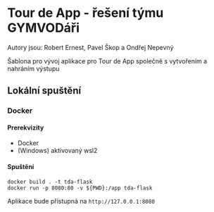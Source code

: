 # Tour de App - řešení týmu GYMVODáři

Autory jsou: Robert Ernest, Pavel Škop a Ondřej Nepevný 

Šablona pro vývoj aplikace pro Tour de App společně s vytvořením a nahráním výstupu

## Lokální spuštění

### Docker 
#### Prerekvizity
- Docker
- (Windows) aktivovaný wsl2 

#### Spuštění
```
docker build . -t tda-flask
docker run -p 8080:80 -v ${PWD}:/app tda-flask
```


Aplikace bude přístupná na `http://127.0.0.1:8080`